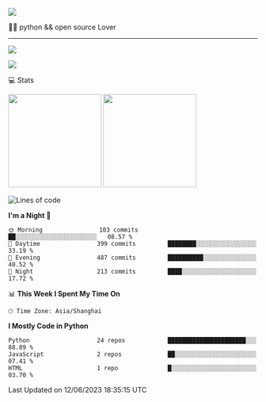 [![](https://readme-typing-svg.demolab.com?font=Fira+Code&lines=你好,+欢迎光临;Hello,+welcome)](https://git.io/typing-svg)

👨‍💻 python && open source Lover

---

![](https://komarev.com/ghpvc/?username=wu-clan)

![](https://count.getloli.com/get/@:wu-clan?theme=asoul)

💻 Stats

<span><img src="https://github-readme-stats.vercel.app/api?username=wu-clan&count_private=true&show_icons=true" height=188/></span>&nbsp;<span><img src="https://github-readme-stats.vercel.app/api/top-langs/?username=wu-clan&layout=compact&langs_count=5card_width=466" height=188/></span>

<!--START_SECTION:waka-->
![Lines of code](https://img.shields.io/badge/From%20Hello%20World%20I%27ve%20Written-498.4%20thousand%20lines%20of%20code-blue)

**I'm a Night 🦉** 

```text
🌞 Morning                103 commits         ██░░░░░░░░░░░░░░░░░░░░░░░   08.57 % 
🌆 Daytime                399 commits         ████████░░░░░░░░░░░░░░░░░   33.19 % 
🌃 Evening                487 commits         ██████████░░░░░░░░░░░░░░░   40.52 % 
🌙 Night                  213 commits         ████░░░░░░░░░░░░░░░░░░░░░   17.72 % 
```


📊 **This Week I Spent My Time On** 

```text
🕑︎ Time Zone: Asia/Shanghai
```

**I Mostly Code in Python** 

```text
Python                   24 repos            ██████████████████████░░░   88.89 % 
JavaScript               2 repos             ██░░░░░░░░░░░░░░░░░░░░░░░   07.41 % 
HTML                     1 repo              █░░░░░░░░░░░░░░░░░░░░░░░░   03.70 % 
```




 Last Updated on 12/06/2023 18:35:15 UTC
<!--END_SECTION:waka-->
